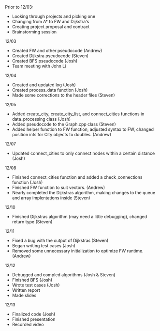 Prior to 12/03:
- Looking through projects and picking one
- Changing from A* to FW and Dijkstra's
- Creating project proposal and contract
- Brainstorming session

12/03
- Created FW and other pseudocode (Andrew)
- Created Dijkstra pseudocode (Steven)
- Created BFS pseudocode (Josh)
- Team meeting with John Li

12/04
- Created and updated log (Josh)
- Created process_data function (Josh)
- Made some corrections to the header files (Steven)

12/05
- Added create_city, create_city_list, and connect_cities functions in data_processing class (Josh)
- Added pseudocode to the Graph.cpp class (Steven)
- Added helper function to FW function, adjusted syntax to FW, changed position ints for City objects to doubles. (Andrew)

12/07
- Updated connect_cities to only connect nodes within a certain distance (Josh)

12/08
- Finished connect_cities function and added a check_connections function (Josh)
- Finished FW function to suit vectors. (Andrew)
- Nearly completed the Dijkstras algorithm, making changes to the queue and array implentations inside (Steven)

12/10
- Finished Dijkstras algorithm (may need a little debugging), changed return type (Steven)

12/11
- Fixed a bug with the output of Dijkstras (Steven)
- Began writing test cases (Josh)
- Removed some unnecessary initialization to optimize FW runtime. (Andrew)

12/12
- Debugged and compled algorithms (Josh & Steven)
- Finished BFS  (Josh)
- Wrote test cases (Josh)
- Written report
- Made slides

12/13
- Finalized code (Josh)
- Finished presentation
- Recorded video
